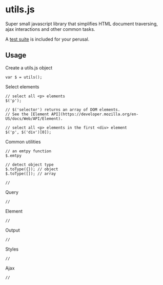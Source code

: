 utils.js
========

Super small javascript library that simplifies HTML document traversing, ajax interactions and other common tasks.

A [test suite](http://utilsjs.herokuapp.com/test/index.html) is included for your perusal.

Usage
-----

Create a utils.js object

    var $ = utils();

Select elements

    // select all <p> elements
    $('p');
    
    // $('selector') returns an array of DOM elements.
    // See the [Element API](https://developer.mozilla.org/en-US/docs/Web/API/Element).

    // select all <p> elements in the first <div> element
    $('p', $('div')[0]);

Common utilities

    // an emtpy function
    $.emtpy

    // detect object type
    $.toType({}); // object
    $.toType([]); // array

    // 

Query

    // 

Element

    // 

Output

    // 

Styles

    // 

Ajax    

    // 
